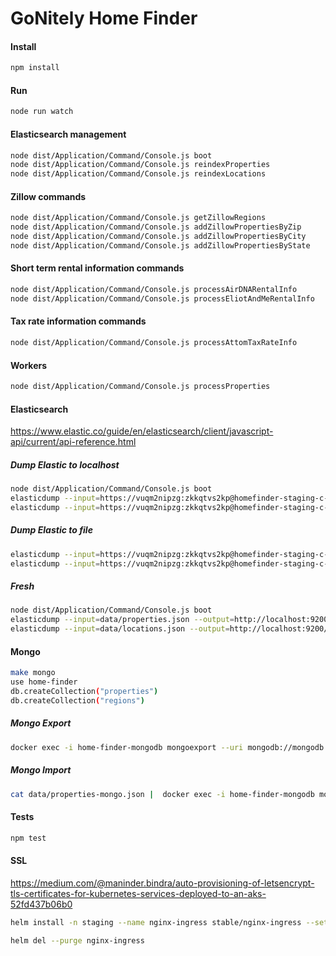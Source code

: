 # GoNitely Home Finder

#### Install
```sh
npm install
```

#### Run
```sh
node run watch
```

#### Elasticsearch management
```sh
node dist/Application/Command/Console.js boot
node dist/Application/Command/Console.js reindexProperties
node dist/Application/Command/Console.js reindexLocations
```

#### Zillow commands
```sh
node dist/Application/Command/Console.js getZillowRegions
node dist/Application/Command/Console.js addZillowPropertiesByZip
node dist/Application/Command/Console.js addZillowPropertiesByCity
node dist/Application/Command/Console.js addZillowPropertiesByState
```

#### Short term rental information commands
```sh
node dist/Application/Command/Console.js processAirDNARentalInfo
node dist/Application/Command/Console.js processEliotAndMeRentalInfo
```

#### Tax rate information commands
```sh
node dist/Application/Command/Console.js processAttomTaxRateInfo
```

#### Workers
```sh
node dist/Application/Command/Console.js processProperties
```

#### Elasticsearch
https://www.elastic.co/guide/en/elasticsearch/client/javascript-api/current/api-reference.html

##### Dump Elastic to localhost
```sh
node dist/Application/Command/Console.js boot
elasticdump --input=https://vuqm2nipzg:zkkqtvs2kp@homefinder-staging-c-1346707644.us-west-2.bonsaisearch.net/properties --output=http://localhost:9200/properties --type=data
elasticdump --input=https://vuqm2nipzg:zkkqtvs2kp@homefinder-staging-c-1346707644.us-west-2.bonsaisearch.net/locations --output=http://localhost:9200/locations --type=data
```

##### Dump Elastic to file
```sh
elasticdump --input=https://vuqm2nipzg:zkkqtvs2kp@homefinder-staging-c-1346707644.us-west-2.bonsaisearch.net/properties --output=data/properties.json --type=data
elasticdump --input=https://vuqm2nipzg:zkkqtvs2kp@homefinder-staging-c-1346707644.us-west-2.bonsaisearch.net/locations --output=data/locations.json --type=data
```

##### Fresh
```sh
node dist/Application/Command/Console.js boot
elasticdump --input=data/properties.json --output=http://localhost:9200/properties --type=data
elasticdump --input=data/locations.json --output=http://localhost:9200/locations --type=data
```

#### Mongo
```sh
make mongo
use home-finder
db.createCollection("properties")
db.createCollection("regions")
```

##### Mongo Export
```sh
docker exec -i home-finder-mongodb mongoexport --uri mongodb://mongodb:27017/home-finder --collection properties > data/properties-mongo.json
```

##### Mongo Import
```sh
cat data/properties-mongo.json |  docker exec -i home-finder-mongodb mongoimport --uri mongodb://mongodb:27017/home-finder --collection properties
```

#### Tests
```sh
npm test
```

#### SSL
https://medium.com/@maninder.bindra/auto-provisioning-of-letsencrypt-tls-certificates-for-kubernetes-services-deployed-to-an-aks-52fd437b06b0

```sh
helm install -n staging --name nginx-ingress stable/nginx-ingress --set rbac.create=true --set ingressShim.extraArgs='{--default-issuer-name=letsencrypt-production,--default-issuer-kind=ClusterIssuer}'

helm del --purge nginx-ingress
```
